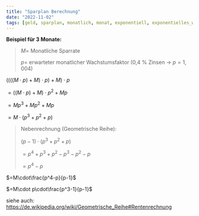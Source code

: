 ```yaml
---
title: "Sparplan Berechnung"
date: "2022-11-02"
tags: [geld, sparplan, monatlich, monat, exponentiell, exponentielles_wachstum, exponential_growth, teleskopsumme, geometrische_reihe, rente, rentenrechnung, anlage, anlegen, aktie, zinseszins]
---
```


**Beispiel für 3 Monate:**

>$M=$ Monatliche Sparrate
>
>$p=$ erwarteter monatlicher Wachstumsfaktor (0,4 % Zinsen $\rightarrow~p=1,004$)



$((((M\cdot p)+M)\cdot p)+M)\cdot p$

$=((M\cdot p)+M)\cdot p^2+Mp$

$=Mp^3+Mp^2+Mp$

$=M\cdot (p^3+p^2+p)$

>Nebenrechnung (Geometrische Reihe):
>
>$(p-1)\cdot(p^3+p^2+p)$
>
>$=p^4+p^3+p^2-p^3-p^2-p$
>
>$=p^4-p$

$=M\cdot\frac{p^4-p}{p-1}$

$=M\cdot p\cdot\frac{p^3-1}{p-1}$
 

 
siehe auch: https://de.wikipedia.org/wiki/Geometrische_Reihe#Rentenrechnung